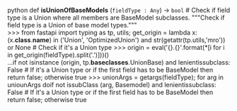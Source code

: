 python
def **isUnionOfBaseModels** (`fieldType : Any`) -> `bool`  # Check if field type is a Union where all members are BaseModel subclasses.
    """Check if field type is a Union of base model types."""  
    >>> from fastapi import typing as tp, utils; get_origin = lambda x: (x.__class__.__name__) in ('Union', 'OptimizedUnion') and str(getattr(tp.utils,'mro')) or None  # Check if it's a Union type
    >>> origin  = eval('{}.{}'.format(*[i for i in get_origin(fieldType).split('.')]))()  
    ...if not isinstance (origin, tp.__baseclasses__.UnionBase) and lenientissubclass: False  # If it's a Union type or if the first field has to be BaseModel then return false; otherwise true    >>> unionArgs = getargs(fieldType); for arg in uniounArgs doif not issubClass (arg, Basemodel) and lenientissubclass: False  # If it's a Union type or if the first field has to be BaseModel then return false; otherwise true
```  >>> from fastapi.typing import OptiosUnionType as optioununiontype get_args = lambda x : (x.__baseclasses__ + [str(getattr(tp, 'mro'))]) or None  # If it's a Union type then return the arguments of union else if first field is not BaseModel and its parent has to be base model for top level fields